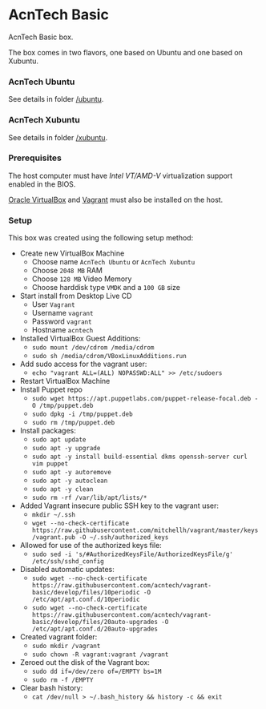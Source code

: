 # AcnTech Basic
AcnTech Basic box.

The box comes in two flavors, one based on Ubuntu and one based on Xubuntu.

### AcnTech Ubuntu
See details in folder [/ubuntu](/ubuntu).

### AcnTech Xubuntu
See details in folder [/xubuntu](/xubuntu).

### Prerequisites
The host computer must have _Intel VT/AMD-V_ virtualization support enabled in the BIOS.

[Oracle VirtualBox](https://www.virtualbox.org) and [Vagrant](https://www.vagrantup.com) must also be installed on the host.

### Setup
This box was created using the following setup method:

* Create new VirtualBox Machine
  * Choose name `AcnTech Ubuntu` or `AcnTech Xubuntu`
  * Choose `2048 MB` RAM
  * Choose `128 MB` Video Memory
  * Choose harddisk type `VMDK` and a `100 GB` size
* Start install from Desktop Live CD
  * User `Vagrant`
  * Username `vagrant`
  * Password `vagrant`
  * Hostname `acntech`
* Installed VirtualBox Guest Additions:
  * `sudo mount /dev/cdrom /media/cdrom`
  * `sudo sh /media/cdrom/VBoxLinuxAdditions.run`
* Add sudo access for the vagrant user:
  * `echo "vagrant ALL=(ALL) NOPASSWD:ALL" >> /etc/sudoers`
* Restart VirtualBox Machine
* Install Puppet repo
  * `sudo wget https://apt.puppetlabs.com/puppet-release-focal.deb -O /tmp/puppet.deb`
  * `sudo dpkg -i /tmp/puppet.deb`
  * `sudo rm /tmp/puppet.deb`
* Install packages:
  * `sudo apt update`
  * `sudo apt -y upgrade`
  * `sudo apt -y install build-essential dkms openssh-server curl vim puppet`
  * `sudo apt -y autoremove`
  * `sudo apt -y autoclean`
  * `sudo apt -y clean`
  * `sudo rm -rf /var/lib/apt/lists/*`
* Added Vagrant insecure public SSH key to the vagrant user:
  * `mkdir ~/.ssh`
  * `wget --no-check-certificate https://raw.githubusercontent.com/mitchellh/vagrant/master/keys/vagrant.pub -O ~/.ssh/authorized_keys`
* Allowed for use of the authorized keys file:
  * `sudo sed -i 's/#AuthorizedKeysFile/AuthorizedKeysFile/g' /etc/ssh/sshd_config`
* Disabled automatic updates:
  * `sudo wget --no-check-certificate https://raw.githubusercontent.com/acntech/vagrant-basic/develop/files/10periodic -O /etc/apt/apt.conf.d/10periodic`
  * `sudo wget --no-check-certificate https://raw.githubusercontent.com/acntech/vagrant-basic/develop/files/20auto-upgrades -O /etc/apt/apt.conf.d/20auto-upgrades`
* Created vagrant folder:
  * `sudo mkdir /vagrant`
  * `sudo chown -R vagrant:vagrant /vagrant`
* Zeroed out the disk of the Vagrant box:
  * `sudo dd if=/dev/zero of=/EMPTY bs=1M`
  * `sudo rm -f /EMPTY`
* Clear bash history:
  * `cat /dev/null > ~/.bash_history && history -c && exit`
